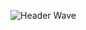 ![Header Wave](https://capsule-render.vercel.app/api?type=waving&height=100&color=266FED&section=header)
